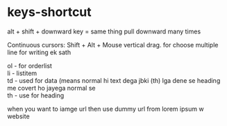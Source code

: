 # keys-shortcut

alt + shift + downward key = same thing pull downward many times

Continuous cursors: Shift + Alt + Mouse vertical drag.    for choose multiple line for writing  ek sath

ol  - for orderlist                                                                                                                               <br/>
li - listitem                                                                                                                                       <br/>
td - used for data (means normal hi text dega jbki (th)   lga dene se heading me covert ho jayega normal se                                            <br/>
th - use for heading 


when you want to iamge url then use dummy url from   lorem ipsum w website
